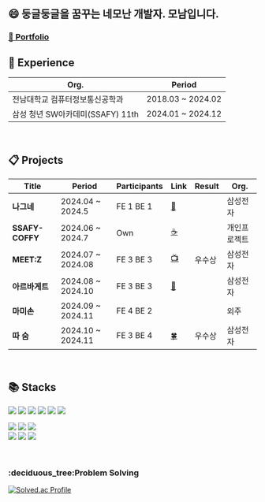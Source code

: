 <h2>😄 둥글둥글을 꿈꾸는 네모난 개발자. 모남입니다.</h2>


<h3><a href="https://drive.google.com/file/d/1zAyYVcq-IsOoQqiYQKPvYgEoLCUD1pfw/view?usp=sharing" target="_blank">🔗 Portfolio</a></h3>

<h2>🌱 Experience </h2>

|           Org.               |           Period|
|--------------------------|--------------------|
| 전남대학교 컴퓨터정보통신공학과         | 2018.03 ~ 2024.02 |
| 삼성 청년 SW아카데미(SSAFY) 11th | 2024.01 ~ 2024.12 |
</br>


<h2>📋 Projects</h2>

|           Title               |           Period| Participants| Link | Result | Org.|
|--------------------------|--------------------|--|--|--|--|
|  **나그네** | 2024.04 ~ 2024.5 | FE 1 BE 1| [👒](https://github.com/monam2/frontend-web-Vue.js) | | 삼성전자 |
|  **SSAFY-COFFY** | 2024.06 ~ 2024.7 | Own| [☕](https://github.com/monam2/ssafy-coffy) | | 개인프로젝트 |
|  **MEET:Z**         | 2024.07 ~ 2024.08 | FE 3 BE 3| [📺](https://github.com/monam2/meet-z) |우수상 | 삼성전자 |
|  **아르바게트**         | 2024.08 ~ 2024.10 | FE 3 BE 3| [🥖](https://github.com/monam2/arbaguette) | | 삼성전자 |
|  **마미손**         | 2024.09 ~ 2024.11 | FE 4 BE 2|  | | 외주 |
|  **따 숨**         | 2024.10 ~ 2024.11 | FE 3 BE 4| [🍀](https://github.com/monam2/ddasoom) | 우수상 | 삼성전자 |
</br>

<h2>📚 Stacks</h2>
<div>
<img src="https://img.shields.io/badge/Typescript-3178C6?style=flat-square&logo=Typescript&logoColor=white"> <img src="https://img.shields.io/badge/react-61DAFB?style=flat-square&logo=react&logoColor=black"> <img src="https://img.shields.io/badge/Next.js-black?style=flat-square&logo=next.js&logoColor=white"> <img src="https://img.shields.io/badge/react native-61DAFB?style=flat-square&logo=react&logoColor=white"> <img src="https://img.shields.io/badge/Expo-000000?style=flat-square&logo=Expo&logoColor=white"/>
  <img src="https://img.shields.io/badge/vue.js-4FC08D?style=flat-square&logo=vue.js&logoColor=white"> </br>

<img src="https://img.shields.io/badge/reactquery-FF4154?style=flat-square&logo=reactquery&logoColor=white"> <img src="https://img.shields.io/badge/Zustand-CC2936?style=flat-square&logoColor=white"> <img src="https://img.shields.io/badge/recoil-61DAFB?style=flat-square&logoColor=black">
 </br>
<img src="https://img.shields.io/badge/Tailwind CSS-06B6D4?style=flat-square&logo=Tailwind CSS&logoColor=white"/> <img src="https://img.shields.io/badge/styled--components-DB7093?style=flat-square&logo=styled-components&logoColor=white"/> <img src="https://img.shields.io/badge/Emotion-CC67BC?style=flat-square&logoColor=white"/> </br>

</div>
</br>

<h3>:deciduous_tree:Problem Solving</h3>

[![Solved.ac Profile](http://mazassumnida.wtf/api/v2/generate_badge?boj=kangcw0107)](https://solved.ac/kangcw0107/)
